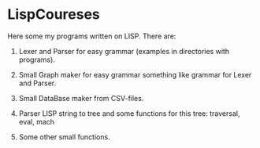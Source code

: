 # LispCoureses

Here some my programs written on LISP. There are:

1) Lexer and Parser for easy grammar (examples in directories with programs).

2) Small Graph maker for easy grammar something like grammar for Lexer and Parser.

3) Small DataBase maker from CSV-files.

4) Parser LISP string to tree and some functions for this tree: traversal, eval, mach

5) Some other small functions.
